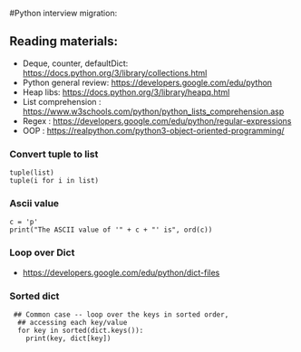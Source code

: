 #Python interview migration:

## Reading materials: 

- Deque, counter, defaultDict: https://docs.python.org/3/library/collections.html
- Python general review: https://developers.google.com/edu/python
- Heap libs:  https://docs.python.org/3/library/heapq.html
- List comprehension : https://www.w3schools.com/python/python_lists_comprehension.asp
- Regex : https://developers.google.com/edu/python/regular-expressions
- OOP : https://realpython.com/python3-object-oriented-programming/

### Convert tuple to list 
```
tuple(list)
tuple(i for i in list)
```

### Ascii value 

```
c = 'p'
print("The ASCII value of '" + c + "' is", ord(c))
```

### Loop over Dict
- https://developers.google.com/edu/python/dict-files

### Sorted dict 
```
 ## Common case -- loop over the keys in sorted order,
  ## accessing each key/value
  for key in sorted(dict.keys()):
    print(key, dict[key])
```